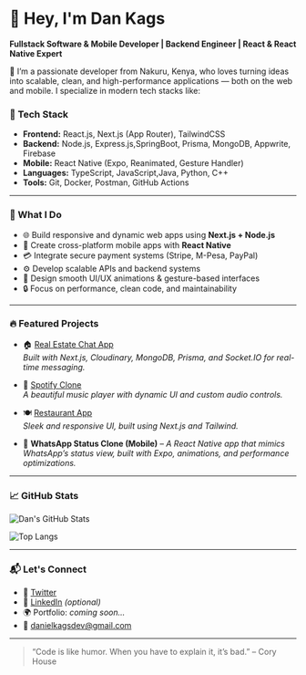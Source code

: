 # 👋 Hey, I'm Dan Kags

**Fullstack Software & Mobile Developer | Backend Engineer | React & React Native Expert**

🚀 I’m a passionate developer from Nakuru, Kenya, who loves turning ideas into scalable, clean, and high-performance applications — both on the web and mobile. I specialize in modern tech stacks like:

### 🔧 Tech Stack
- **Frontend:** React.js, Next.js (App Router), TailwindCSS
- **Backend:** Node.js, Express.js,SpringBoot, Prisma, MongoDB, Appwrite, Firebase
- **Mobile:** React Native (Expo, Reanimated, Gesture Handler)
- **Languages:** TypeScript, JavaScript,Java, Python, C++
- **Tools:** Git, Docker, Postman, GitHub Actions

---

### 🧠 What I Do
- 🌐 Build responsive and dynamic web apps using **Next.js + Node.js**
- 📱 Create cross-platform mobile apps with **React Native**
- 💳 Integrate secure payment systems (Stripe, M-Pesa, PayPal)
- ⚙️ Develop scalable APIs and backend systems
- 🎨 Design smooth UI/UX animations & gesture-based interfaces
- 🔒 Focus on performance, clean code, and maintainability

---

### 🔥 Featured Projects

- 🏠 [Real Estate Chat App](https://dankagsrealestate.netlify.app)  
  _Built with Next.js, Cloudinary, MongoDB, Prisma, and Socket.IO for real-time messaging._

- 🎵 [Spotify Clone](https://dankags-spotify-clone.vercel.app/)  
  _A beautiful music player with dynamic UI and custom audio controls._

- 🍽️ [Restaurant App](https://next-restaurant-rose.vercel.app/)  
  _Sleek and responsive UI, built using Next.js and Tailwind._

- 📲 **WhatsApp Status Clone (Mobile)** – _A React Native app that mimics WhatsApp’s status view, built with Expo, animations, and performance optimizations._

---

### 📈 GitHub Stats

![Dan's GitHub Stats](https://github-readme-stats.vercel.app/api?username=Danielkags&show_icons=true&theme=react&hide_border=true)

![Top Langs](https://github-readme-stats.vercel.app/api/top-langs/?username=Danielkags&layout=compact&theme=react&hide_border=true)

---

### 📬 Let's Connect

- 🔗 [Twitter](https://twitter.com/Danielkags)
- 💼 [LinkedIn](https://www.linkedin.com/in/danielkags) *(optional)*
- 🌍 Portfolio: *coming soon...*
- 📧 danielkagsdev@gmail.com

---

> “Code is like humor. When you have to explain it, it’s bad.” – Cory House


